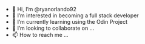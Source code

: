 - 👋 Hi, I’m @ryanorlando92
- 👀 I’m interested in becoming a full stack developer
- 🌱 I’m currently learning using the Odin Project
- 💞️ I’m looking to collaborate on ...
- 📫 How to reach me ...

<!---
ryanorlando92/ryanorlando92 is a ✨ special ✨ repository because its `README.md` (this file) appears on your GitHub profile.
You can click the Preview link to take a look at your changes.
--->
